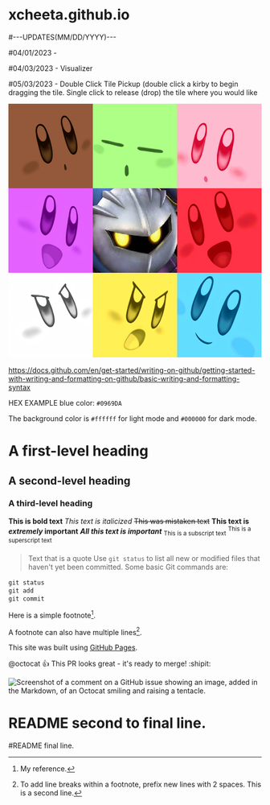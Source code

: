 # xcheeta.github.io

#---UPDATES(MM/DD/YYYY)---

#04/01/2023  - 

#04/03/2023  - Visualizer

#05/03/2023  - Double Click Tile Pickup (double click a kirby to begin dragging the tile. Single click to release (drop) the tile where you would like

![My Image](GitHubREADMEimages/960x960KirbyKu.png)



https://docs.github.com/en/get-started/writing-on-github/getting-started-with-writing-and-formatting-on-github/basic-writing-and-formatting-syntax

HEX EXAMPLE blue color:    `#0969DA`

The background color is `#ffffff` for light mode and `#000000` for dark mode.

# A first-level heading
## A second-level heading
### A third-level heading
**This is bold text**
*This text is italicized*
~~This was mistaken text~~
**This text is _extremely_ important**
	***All this text is important***
<sub>This is a subscript text</sub>
	<sup>This is a superscript text</sup>
> Text that is a quote
  Use `git status` to list all new or modified files that haven't yet been committed.
  Some basic Git commands are:
```
git status
git add
git commit
```
Here is a simple footnote[^1].

A footnote can also have multiple lines[^2].

[^1]: My reference.
[^2]: To add line breaks within a footnote, prefix new lines with 2 spaces.
  This is a second line.

This site was built using [GitHub Pages](https://pages.github.com/).

@octocat :+1: This PR looks great - it's ready to merge! :shipit:

![Screenshot of a comment on a GitHub issue showing an image, added in the Markdown, of an Octocat smiling and raising a tentacle.](https://myoctocat.com/assets/images/base-octocat.svg)

# README second to final line.
#README final line.

